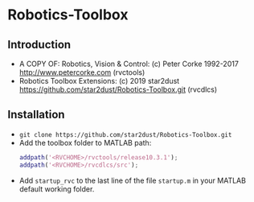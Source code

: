 # Robotics-Toolbox
## Introduction

- A COPY OF: Robotics, Vision &amp; Control: (c) Peter Corke 1992-2017 http://www.petercorke.com (rvctools)
- Robotics Toolbox Extensions: (c) 2019 star2dust https://github.com/star2dust/Robotics-Toolbox.git (rvcdlcs)

## Installation

- `git clone https://github.com/star2dust/Robotics-Toolbox.git`
- Add the toolbox folder to MATLAB path:
  ```matlab
  addpath('<RVCHOME>/rvctools/release10.3.1');
  addpath('<RVCHOME>/rvcdlcs/src');
  ```
- Add `startup_rvc` to the last line of the file `startup.m` in your MATLAB default working folder.

